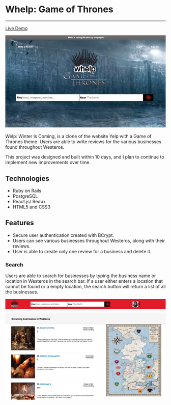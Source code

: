 # Whelp: Game of Thrones
***


[Live Demo](https://whelp-game-of-thrones.herokuapp.com)

![hey](https://github.com/kchea002/Whelp-Winter-is-Coming/blob/master/app/assets/images/readme_images/Whelp%20Header.png)

Welp: Winter Is Coming, is a clone of the website Yelp with a Game of Thrones theme. Users are able to write reviews for the various businesses found throughout Westeros.

This project was designed and built within 10 days, and I plan to continue to implement new improvements over time. 


## Technologies
* Ruby on Rails
* PostgreSQL
* React.js/ Redux
* HTML5 and CSS3 

## Features

* Secure user authentication created with BCrypt.
* Users can see various businesses throughout Westeros, along with their reviews.
* User is able to create only one review for a business and delete it.

### Search 

Users are able to search for businesses by typing the business name or location in Westeros in the search bar. If a user either enters a location that cannot be found or a empty location, the search button will return a list of all the businesses. 

![hey](https://github.com/kchea002/Whelp-Winter-is-Coming/blob/master/app/assets/images/readme_images/search_photo.png)
